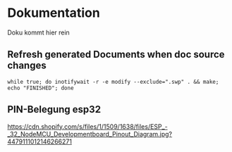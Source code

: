 # Dokumentation
Doku kommt hier rein

## Refresh generated Documents when doc source changes

    while true; do inotifywait -r -e modify --exclude=".swp" . && make; echo "FINISHED"; done

## PIN-Belegung esp32
https://cdn.shopify.com/s/files/1/1509/1638/files/ESP_-_32_NodeMCU_Developmentboard_Pinout_Diagram.jpg?4479111012146266271
